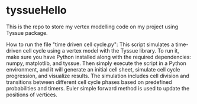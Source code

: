 # tyssueHello
This is the repo to store my vertex modelling code on my project using Tyssue package. 

How to run the file "time driven cell cycle.py":
This script simulates a time-driven cell cycle using a vertex model with the Tyssue library. 
To run it, make sure you have Python installed along with the required dependencies: numpy, matplotlib, and tyssue. 
Then simply execute the script in a Python environment, and it will generate an initial cell sheet, simulate cell cycle progression, and visualize results. 
The simulation includes cell division and transitions between different cell cycle phases based on predefined probabilities and timers. Euler simple forward method is used to 
update the positions of vertices.
